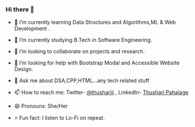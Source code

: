 ### Hi there 👋


- 🔭 I’m currently learning Data Structures and Algorithms,ML & Web Development .
- 🌱 I’m currently studying B.Tech in Software Engineering.
- 👯 I’m looking to collaborate on projects and research.
- 🤔 I’m looking for help with Bootstrap Modal and Accessible Website Design.
- 💬 Ask me about DSA,CPP,HTML...any tech related stuff
- 📫 How to reach me: Twitter- [@thushariii](https://twitter.com/thushariii) , 
LinkedIn- [Thushari Pahalage](https://www.linkedin.com/in/thushari-pahalage/)

- 😄 Pronouns: She/Her
- ⚡ Fun fact: I listen to Lo-Fi on repeat.
